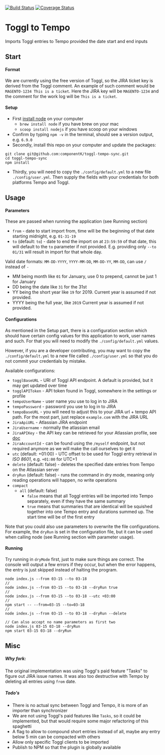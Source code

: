 [![Build Status](https://travis-ci.com/componentK/toggl-tempo-sync.svg?branch=master)](https://travis-ci.com/componentK/toggl-tempo-sync)
[![Coverage Status](https://coveralls.io/repos/github/componentK/toggl-tempo-sync/badge.svg?branch=master)](https://coveralls.io/github/componentK/toggl-tempo-sync?branch=master)

Toggl to Tempo
===
Imports Toggl entries to Tempo provided the date start and end inputs

## Start

#### Format
We are currently using the free version of Toggl, so the JIRA ticket key is derived from the Toggl comment.
An example of such comment would be `MAGENTO-1234 This is a ticket`. Here the JIRA key will be `MAGENTO-1234`
and the comment for the work log will be `This is a ticket`.

#### Setup
* First [install node] on your computer
  * `brew install node` if you have brew on your mac
  * `scoop install nodejs` if you have scoop on your windows
* Confirm by typing `npm -v` in the terminal, should see a version output, e.g. `6.9.0`
* Secondly, install this repo on your computer and update the packages:
```shell script
git clone git@github.com:componentK/toggl-tempo-sync.git
cd toggl-tempo-sync
npm install
```
* Thirdly, you will need to copy the `./config/default.yml` to a new file `./config/user.yml`.
Then supply the fields with your credentials for both platforms Tempo and Toggl. 

## Usage

#### Parameters
These are passed when running the application (see Running section)

* `from` - date to start import from, time will be the beginning of that date starting midnight, e.g. `01-31-19`
* `to` (default: `to`) - date to end the import on at `23:59:59` of that date,
 this will default to the `to` parameter if not provided. E.g. providing only `--to 01/31` will result in import for that whole day.

Valid date formats: `MM-DD-YYYY`, `YYYY-MM-DD`, `MM-DD-YY`, `MM-DD`, can use `/` instead of `-`
- MM being month like `01` for January, use 0 to prepend, cannot be just 1 for January
- DD being the date like `31` for the 31st
- YY being the short year like `19` for 2019. Current year is assumed if not provided.
- YYYY being the full year, like `2019` Current year is assumed if not provided.

#### Configurations
As mentioned in the Setup part, there is a configuration section which should have certain config values for this application to work, user names and such.
For that you will need to modify the `./config/default.yml` values.

However, if you are a developer contributing, you may want to copy the `./config/default.yml` to a new file called `./config/user.yml` so that you do not
commit your credentials by mistake.

Available configurations:
* `togglBaseURL` - URI of Toggl API endpoint. A default is provided, but it may get updated over time
* `togglAPIToken` - API token found in Toggl, somewhere in the settings or profile
* `tempoUserName` - user name you use to log in to JIRA
* `tempoPassword` - password you use to log in to JIRA
* `tempoBaseURL` - you will need to adjust this to your JIRA url + tempo API path. For the most part, just replace `example.com` 
with the JIRA URL
* `JiraApiURL` - Atlassian JIRA endpoint
* `JiraUsername` - normally the atlassian email
* `JiraAPIKey` - the API key can be retrieved for your Atlassian profile, see [doc]
* `JiraAccountId` - can be found using the `/myself` endpoint, but not required anymore as we will make the call
  ourselves to get it
* `utc` (default: +01:00) - UTC offset to be used for Toggl entry retrieval in *ISO 8601*, e.g. `+01:00` for UTC+1
* `delete` (default: false) - deletes the specified date entries from Tempo on the Atlassian server
* `dryRun` (default: false) - runs the command in dry mode, meaning only reading operations will happen, no write operations 
* `compact`
  * `all` (default: false)
    * `false` means that all Toggl entries will be imported into Tempo separately, even if they have the same summary
    * `true` means that summaries that are identical will be squished together into one Tempo entry and durations summed up.
    The start time will be of the first entry

Note that you could also use parameters to overwrite the file configurations. For example, the `dryRun` is set in the configuration
file, but it can be used when calling node (see Running section with parameter usage).

#### Running
Try running in `dryMode` first, just to make sure things are correct. The console will output a few errors if they occur,
but when the error happens, the entry is just skipped instead of halting the program.

```shell script
node index.js --from 03-15 --to 03-18
//
node index.js --from 03-15 --to 03-18 --dryRun true
//
node index.js --from 03-15 --to 03-18 --utc +03:00
//
npm start -- --from=03-15 --to=03-18
//
node index.js --from 03-15 --to 03-18 --dryRun --delete

// Can also accept no name parameters as first two
node index.js 03-15 03-18 --dryRun
npm start 03-15 03-18 --dryRun
```

## Misc
##### Why fork:
The original implementation was using Toggl's paid feature "Tasks" to figure out JIRA issue names. 
It was also too destructive with Tempo by deleting all entries using `from` date.
##### Todo's
* There is no actual sync between Toggl and Tempo, it is more of an importer than synchronizer
* We are not using Toggl's paid features like `Tasks`,
 so it could be implemented, but that would require some major refactoring of this spaghetti
* A flag to allow to compound short entries instead of all, maybe any entry below 5 min can be compacted with others
* Allow only specific Toggl clients to be imported
* Publish to NPM so that the plugin is globally available

[install node]: https://nodejs.org/en/download/

[doc]: https://support.atlassian.com/atlassian-account/docs/manage-api-tokens-for-your-atlassian-account
